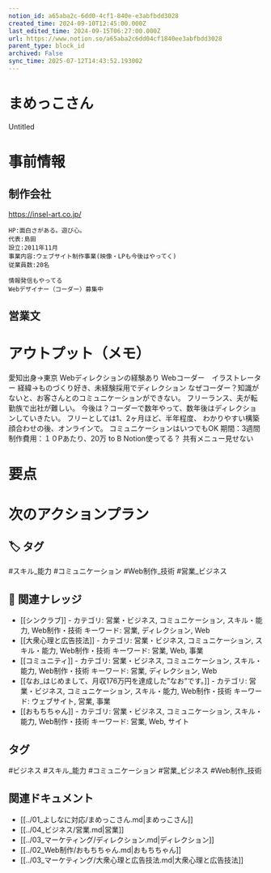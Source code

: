 ```yaml
---
notion_id: a65aba2c-6dd0-4cf1-840e-e3abfbdd3028
created_time: 2024-09-10T12:45:00.000Z
last_edited_time: 2024-09-15T06:27:00.000Z
url: https://www.notion.so/a65aba2c6dd04cf1840ee3abfbdd3028
parent_type: block_id
archived: False
sync_time: 2025-07-12T14:43:52.193002
---
```


# まめっこさん

Untitled 
# 事前情報
## 制作会社
https://insel-art.co.jp/
```plain text
HP:面白さがある。遊び心。
代表:島田
設立:2011年11月
事業内容:ウェブサイト制作事業(映像・LPも今後はやってく)
従業員数:20名

情報発信もやってる
Webデザイナー（コーダー）募集中
```
## 営業文
# アウトプット（メモ）
愛知出身→東京
Webディレクションの経験あり
Webコーダー　イラストレーター
経緯→ものづくり好き、未経験採用でディレクション
なぜコーダー？知識がないと、お客さんとのコミュニケーションができない。
フリーランス、夫が転勤族で出社が難しい。
今後は？コーダーで数年やって、数年後はディレクションしていきたい。
フリーとしては1、2ヶ月ほど、半年程度、
わかりやすい構築
顔合わせの後、オンラインで。
コミュニケーションはいつでもOK
期間：3週間
制作費用：１０Pあたり、20万
to B
Notion使ってる？
共有メニュー見せない
# 要点
# 次のアクションプラン

## 🏷️ タグ
#スキル_能力 #コミュニケーション #Web制作_技術 #営業_ビジネス

## 🔗 関連ナレッジ
- [[シンクラブ]] - カテゴリ: 営業・ビジネス, コミュニケーション, スキル・能力, Web制作・技術 キーワード: 営業, ディレクション, Web
- [[大衆心理と広告技法]] - カテゴリ: 営業・ビジネス, コミュニケーション, スキル・能力, Web制作・技術 キーワード: 営業, Web, 事業
- [[コミュニティ]] - カテゴリ: 営業・ビジネス, コミュニケーション, スキル・能力, Web制作・技術 キーワード: 営業, ディレクション, Web
- [[なお_はじめまして、月収176万円を達成した”なお”です。]] - カテゴリ: 営業・ビジネス, コミュニケーション, スキル・能力, Web制作・技術 キーワード: ウェブサイト, 営業, 事業
- [[おもちちゃん]] - カテゴリ: 営業・ビジネス, コミュニケーション, スキル・能力, Web制作・技術 キーワード: 営業, Web, サイト


## タグ

#ビジネス #スキル_能力 #コミュニケーション #営業_ビジネス #Web制作_技術 

## 関連ドキュメント

- [[../01_よしなに対応/まめっこさん.md|まめっこさん]]
- [[../04_ビジネス/営業.md|営業]]
- [[../03_マーケティング/ディレクション.md|ディレクション]]
- [[../02_Web制作/おもちちゃん.md|おもちちゃん]]
- [[../03_マーケティング/大衆心理と広告技法.md|大衆心理と広告技法]]
